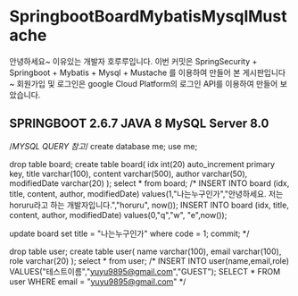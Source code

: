 # SpringbootBoardMybatisMysqlMustache
안녕하세요~ 이유있는 개발자 호루루입니다.
이번 커밋은 SpringSecurity + Springboot + Mybatis + Mysql + Mustache 를 이용하여 만들어 본 게시판입니다~
회원가입 및 로그인은 google Cloud Platform의 로그인 API를 이용하여 만들어 보았습니다.

SPRINGBOOT 2.6.7
JAVA 8
MySQL Server 8.0
-----------------------------------------------------------------------------------------
/*MYSQL QUERY 참고*/
create database me;
use me;

drop table board;
create table board(
idx int(20) auto_increment primary key,
title varchar(100),
content varchar(500),
author varchar(50),
modifiedDate varchar(20)
);
select * from board;
/*
INSERT INTO board (idx, title, content, author, modifiedDate) values(1,"나는누구인가","안녕하세요. 저는 horuru라고 하는 개발자입니다.","horuru", now());
INSERT INTO board (idx, title, content, author, modifiedDate) values(0,"q","w", "e",now());

update board
set title = "나는누구인가"
where code = 1;
commit;
*/

drop table user;
create table user(
name varchar(100),
email varchar(100),
role varchar(20)
);
select * from user;
/*
INSERT INTO user(name,email,role) VALUES("테스트이름","yuyu9895@gmail.com","GUEST");
SELECT * FROM user WHERE email = "yuyu9895@gmail.com"
*/
